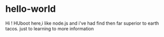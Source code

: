 # hello-world
Hi !
HUboot here,i like node.js and i've had find then far superior to earth tacos.
just to learning to more information
